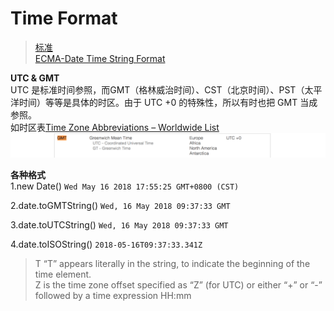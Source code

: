 # Time Format  

> [标准](https://www.w3.org/TR/NOTE-datetime)  
[ECMA-Date Time String Format](http://www.ecma-international.org/ecma-262/5.1/#sec-15.9.1.15)  
  
**UTC & GMT**  
UTC 是标准时间参照，而GMT（格林威治时间）、CST（北京时间）、PST（太平洋时间）等等是具体的时区。由于 UTC +0 的特殊性，所以有时也把 GMT 当成参照。  
如时区表[Time Zone Abbreviations – Worldwide List](https://www.timeanddate.com/time/zones/)  
![](/images/1526464175qy.png)  

**各种格式**  
1.new Date()  `Wed May 16 2018 17:55:25 GMT+0800 (CST)`

2.date.toGMTString()  `Wed, 16 May 2018 09:37:33 GMT`

3.date.toUTCString()  `Wed, 16 May 2018 09:37:33 GMT`  

4.date.toISOString()  `2018-05-16T09:37:33.341Z`  
> T	“T” appears literally in the string, to indicate the beginning of the time element.  
Z	is the time zone offset specified as “Z” (for UTC) or either “+” or “-” followed by a time expression HH:mm  

